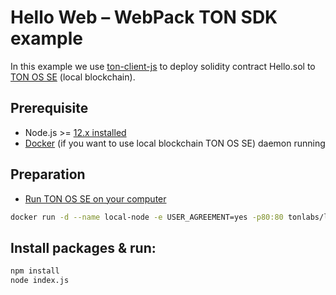 # Hello Web – WebPack TON SDK example

In this example we use [ton-client-js](https://github.com/tonlabs/ton-client-js) to deploy solidity contract Hello.sol to [TON OS SE](https://docs.ton.dev/86757ecb2/p/2771b0-overview) (local blockchain).

## Prerequisite

* Node.js >= [12.x installed](https://nodejs.org)
* [Docker](https://docs.docker.com/desktop/#download-and-install) (if you want to use local blockchain TON OS SE) daemon running



## Preparation

* [Run TON OS SE on your computer](https://docs.ton.dev/86757ecb2/p/2771b0-overview) 

```sh
docker run -d --name local-node -e USER_AGREEMENT=yes -p80:80 tonlabs/local-node
```

## Install packages & run:

```sh
npm install
node index.js
```
